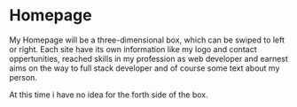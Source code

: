 # Homepage
My Homepage will be a three-dimensional box, which can be swiped to left or right. Each site have its own information like my logo and contact oppertunities, reached skills in my profession as web developer and earnest aims on the way to full stack developer and of course some text about my person.

At this time i have no idea for the forth side of the box.


